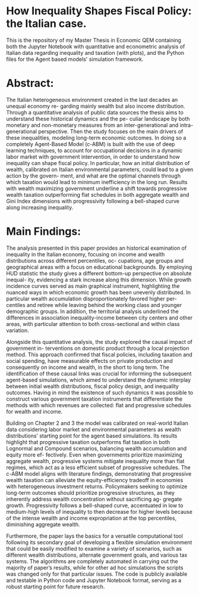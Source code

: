 # How Inequality Shapes Fiscal Policy: the Italian case.
This is the repository of my Master Thesis in Economic QEM containing both the Jupyter Notebook with quantitative and econometric analysis of Italian data regarding inequality and taxation (with plots), and the Python files for the Agent based models' simulation framework.

# Abstract:
The Italian heterogeneous environment created in the last decades an unequal economy re- garding mainly wealth but also income distribution. Through a quantitative analysis of public data sources the thesis aims to understand these historical dynamics and the pe- culiar landscape by both monetary and non-monetary measures from an inter-generational and intra-generational perspective. Then the study focuses on the main drivers of these inequalities, modeling long-term economic outcomes. In doing so a completely Agent-Based Model (c-ABM) is built with the use of deep learning techniques, to account for occupational decisions in a dynamic labor market with government intervention, in order to understand how inequality can shape fiscal policy. In particular, how an initial distribution of wealth, calibrated on Italian environmental parameters, could lead to a given action by the govern- ment, and what are the optimal channels through which taxation would lead to minimum inefficiency in the long run. Results with wealth maximizing government underline a shift towards progressive wealth taxation outperforming flat schedules in both aggregate wealth and Gini Index dimensions with progressivity following a bell-shaped curve along increasing inequality.

# Main Findings:
The analysis presented in this paper provides an historical examination of inequality in the Italian economy, focusing on income and wealth distributions across different percentiles, oc- cupations, age groups and geographical areas with a focus on educational backgrounds. By employing HUD statistic the study gives a different bottom-up perspective on absolute inequal- ity, evidencing a stark increase along this dimension. While growth incidence curves served as main graphical instrument, highlighting the nuanced ways in which economic growth has been unevenly distributed. In particular wealth accumulation disproportionately favored higher per- centiles and retiree while leaving behind the working class and younger demographic groups. In addition, the territorial analysis underlined the differences in association inequality-income between city centers and other areas, with particular attention to both cross-sectional and within class variation.

Alongside this quantitative analysis, the study explored the causal impact of government in- terventions on domestic product through a local projection method. This approach confirmed that fiscal policies, including taxation and social spending, have measurable effects on private production and consequently on income and wealth, in the short to long term. The identification of these causal links was crucial for informing the subsequent agent-based simulations, which aimed to understand the dynamic interplay between initial wealth distributions, fiscal policy design, and inequality outcomes. Having in mind the existence of such dynamics it was possible to construct various government taxation instruments that differentiate the methods with which revenues are collected: flat and progressive schedules for wealth and income.

Building on Chapter 2 and 3 the model was calibrated on real-world Italian data considering labor market and environmental parameters as wealth distributions’ starting point for the agent based simulations. Its results highlight that progressive taxation outperforms flat taxation in both Lognormal and Compound scenarios, balancing wealth accumulation and equity more ef- fectively. Even when governments prioritize maximizing aggregate wealth, progressive systems mitigate inequality more than flat regimes, which act as a less efficient subset of progressive schedules. The c-ABM model aligns with literature findings, demonstrating that progressive wealth taxation can alleviate the equity-efficiency tradeoff in economies with heterogeneous investment returns. Policymakers seeking to optimize long-term outcomes should prioritize progressive structures, as they inherently address wealth concentration without sacrificing ag- gregate growth. Progressivity follows a bell-shaped curve, accentuated in low to medium-high levels of inequality to then decrease for higher levels because of the intense wealth and income expropriation at the top percentiles, diminishing aggregate wealth.

Furthermore, the paper lays the basics for a versatile computational tool following its secondary goal of developing a flexible simulation environment that could be easily modified to examine a variety of scenarios, such as different wealth distributions, alternate government goals, and various tax systems. The algorithms are completely automated in carrying out the majority of paper’s results, while for other ad hoc simulations the scripts was changed only for that particular issues. The code is publicly available and testable in Python code and Jupyter Notebook format, serving as a robust starting point for future research.
